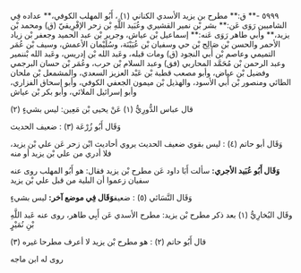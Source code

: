 ٥٩٩٩ -** ق:** مطرح بن يزيد الأسدي الكناني (١) ، أَبُو المهلب الكوفي،** عداده فِي الشاميين رَوَى عَن:** بشر بْن نمير القشيري وعُبَيد اللَّهِ بْن زحر الإفْرِيقيّ (ق) ومحمد بْن يزيد،** وأبي طاهر رَوَى عَنه:** إسماعيل بْن عياش، وجرير بْن عبد الحميد وجعفر بْن زياد الأحمر والحسن بْن صَالِح بْن حي وسفيان بْن عُيَيْنَة، وسُلَيْمان الأعمش، وسيف بْن عُمَر التميمي وعاصم بْن أَبي النجود (ق) ومات قبله، وعَبد الله بْن إدريس، وعَبد الله بْننمير وعبد الرحمن بْن مُحَمَّد المحاربي (فق) وعبد السلام بْن حرب، وعُمَر بْن حسان البرجمي وفضيل بْن عياض، وأبو مصعب قطبة بْن عَبْد العزيز السعدي، والمشمعل بْن ملحان الطائي ومنصور بْن أَبي الأسود، والهذيل بْن ميمون الجعفي الكوفي، وأبو إسحاق الفزاري، وأبو إسرائيل الملائي، وأبو بكر بْن عياش

قال عباس الدُّورِيُّ (١) عَنْ يحيى بْن مَعِين: ليس بشيءٍ (٢)

وَقَال أَبُو زُرْعَة (٣) : ضعيف الحديث

وَقَال أبو حاتم (٤) : ليس بقوي ضعيف الحديث يروي أحاديث ابْن زحر عَن علي بْن يزيد، فلا أدري من علي بْن يزيد أو منه

**وَقَال أَبُو عُبَيد الأجري:** سألت أَبَا داود عَن مطرح بْن يزيد فقال: هو أَبُو المهلب روى عنه سفيان زعموا أن البلية من قبل علي بْن يزيد

وَقَال النَّسَائي (٥) : ضعيف**وَقَال فِي موضع آخر:** ليس بشيءٍ

وقَال البُخارِيُّ (١) بعد ذكر مطرح بْن يزيد: مطرح الأسدي عَن أَبِي طاهر، روى عنه عَبد اللَّهِ بْنِ نُمَيْرٍ

قال أَبُو حاتم (٢) : هو مطرح بْن يزيد لا أعرف مطرحا غيره (٣)

روى له ابن ماجه